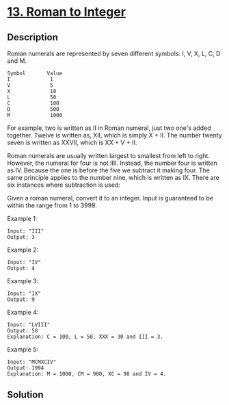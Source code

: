 # [13. Roman to Integer](https://leetcode.com/problems/roman-to-integer)

## Description

Roman numerals are represented by seven different symbols: I, V, X, L, C, D and M.

```
Symbol       Value
I             1
V             5
X             10
L             50
C             100
D             500
M             1000
```

For example, two is written as II in Roman numeral, just two one's added together. Twelve is written as, XII, which is simply X + II. The number twenty seven is written as XXVII, which is XX + V + II.

Roman numerals are usually written largest to smallest from left to right. However, the numeral for four is not IIII. Instead, the number four is written as IV. Because the one is before the five we subtract it making four. The same principle applies to the number nine, which is written as IX. There are six instances where subtraction is used:

Given a roman numeral, convert it to an integer. Input is guaranteed to be within the range from 1 to 3999.

Example 1:

```
Input: "III"
Output: 3
```

Example 2:

```
Input: "IV"
Output: 4
```

Example 3:

```
Input: "IX"
Output: 9
```

Example 4:

```
Input: "LVIII"
Output: 58
Explanation: C = 100, L = 50, XXX = 30 and III = 3.
```

Example 5:

```
Input: "MCMXCIV"
Output: 1994
Explanation: M = 1000, CM = 900, XC = 90 and IV = 4.
```

## Solution

